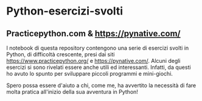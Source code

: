 # Python-esercizi-svolti

## Practicepython.com & https://pynative.com/
I notebook di questa repository contengono una serie di esercizi svolti in Python, di difficoltà crescente, presi dai siti https://www.practicepython.org/ e https://pynative.com/. Alcuni degli esercizi si sono rivelati essere anche utili ed interessanti. Infatti, da questi ho avuto lo spunto per sviluppare piccoli programmi e mini-giochi.

Spero possa essere d'aiuto a chi, come me, ha avvertito la necessità di fare molta pratica all'inizio della sua avventura in Python!
